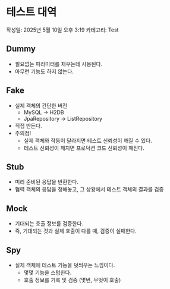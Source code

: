 # 테스트 대역

작성일: 2025년 5월 10일 오후 3:19
카테고리: Test

## Dummy

- 필요없는 파라미터를 채우는데 사용된다.
- 아무런 기능도 하지 않는다.

## Fake

- 실제 객체의 간단한 버전
    - MySQL → H2DB
    - JpaRepository → ListRepository
- 직접 만든다.
- 주의점!
    - 실제 객체와 작동이 달라지면 테스트 신뢰성이 깨질 수 있다.
    - 테스트 신뢰성이 깨지면 프로덕션 코드 신뢰성이 깨진다.

## Stub

- 미리 준비된 응답을 반환한다.
- 협력 객체의 응답을 정해놓고, 그 상황에서 테스트 객체의 결과를 검증

## Mock

- 기대되는 호출 정보를 검증한다.
- 즉, 기대되는 것과 실제 호출이 다를 때, 검증이 실패한다.

## Spy

- 실제 객체에 테스트 기능을 덧씌우는 느낌이다.
    - 몇몇 기능을 스텁한다.
    - 호출 정보를 기록 및 검증 (몇번, 무엇이 호출)